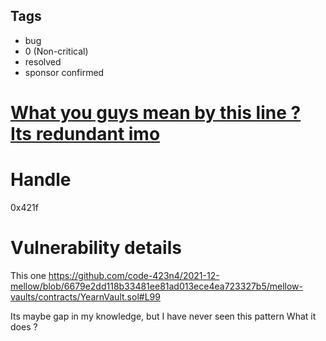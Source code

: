 ## Tags

- bug
- 0 (Non-critical)
- resolved
- sponsor confirmed

# [What you guys mean by this line ? Its redundant imo](https://github.com/code-423n4/2021-12-mellow-findings/issues/130) 

# Handle

0x421f


# Vulnerability details

This one 
https://github.com/code-423n4/2021-12-mellow/blob/6679e2dd118b33481ee81ad013ece4ea723327b5/mellow-vaults/contracts/YearnVault.sol#L99

Its maybe gap in my knowledge, but I have never seen this pattern 
What it does ?

